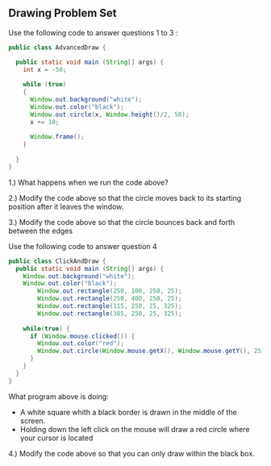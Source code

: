 ## Drawing Problem Set

Use the following code to answer questions 1 to 3 :

```java
public class AdvancedDraw {

  public static void main (String[] args) {
    int x = -50;
    
    while (true)
    {
      Window.out.background("white");
      Window.out.color("black");
      Window.out.circle(x, Window.height()/2, 50);
      x += 10;
      
      Window.frame();
    }
    
  }
}
```

1.) What happens when we run the code above?

2.) Modify the code above so that the circle moves back to its starting position after it leaves the window.

3.) Modify the code above so that the circle bounces back and forth between the edges

Use the following code to answer question 4

```java
public class ClickAndDraw {
  public static void main (String[] args) {
    Window.out.background("white");
    Window.out.color("black");
		Window.out.rectangle(250, 100, 250, 25);
		Window.out.rectangle(250, 400, 250, 25);
		Window.out.rectangle(115, 250, 25, 325);
		Window.out.rectangle(385, 250, 25, 325);
    
    while(true) {
      if (Window.mouse.clicked()) {
        Window.out.color("red");
        Window.out.circle(Window.mouse.getX(), Window.mouse.getY(), 25);
      }
    }
  }
}
```

What program above is doing:
- A white square whith a black border is drawn in the middle of the screen.
- Holding down the left click on the mouse will draw a red circle where your cursor is located



4.) Modify the code above so that you can only draw within the black box.
